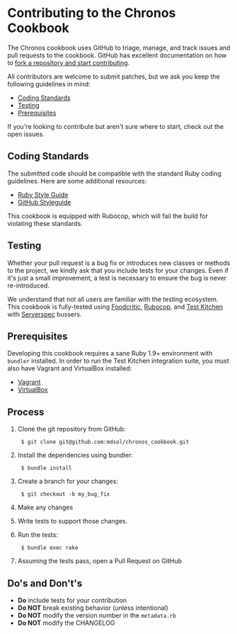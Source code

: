Contributing to the Chronos Cookbook
====================================
The Chronos cookbook uses GitHub to triage, manage, and track issues and pull requests to the cookbook. GitHub has excellent documentation on how to [fork a repository and start contributing](https://help.github.com/articles/fork-a-repo.).

All contributors are welcome to submit patches, but we ask you keep the following guidelines in mind:

- [Coding Standards](#coding-standards)
- [Testing](#testing)
- [Prerequisites](#prerequisites)

If you're looking to contribute but aren't sure where to start, check out the open issues.


Coding Standards
----------------
The submitted code should be compatible with the standard Ruby coding guidelines. Here are some additional resources:

- [Ruby Style Guide](https://github.com/bbatsov/ruby-style-guide)
- [GitHub Styleguide](https://github.com/styleguide/ruby)

This cookbook is equipped with Rubocop, which will fail the build for violating these standards.


Testing
-------
Whether your pull request is a bug fix or introduces new classes or methods to the project, we kindly ask that you include tests for your changes. Even if it's just a small improvement, a test is necessary to ensure the bug is never re-introduced.

We understand that not all users are familiar with the testing ecosystem. This cookbook is fully-tested using [Foodcritic](https://github.com/acrmp/foodcritic), [Rubocop](https://github.com/bbatsov/rubocop), and [Test Kitchen](https://github.com/test-kitchen/test-kitchen) with [Serverspec](https://github.com/serverspec/serverspec) bussers.


Prerequisites
-------------
Developing this cookbook requires a sane Ruby 1.9+ environment with `bundler` installed. In order to run the Test Kitchen integration suite, you must also have Vagrant and VirtualBox installed:

- [Vagrant](https://vagrantup.com)
- [VirtualBox](https://virtualbox.org)


Process
-------
1. Clone the git repository from GitHub:

        $ git clone git@github.com:mdsol/chronos_cookbook.git

2. Install the dependencies using bundler:

        $ bundle install

3. Create a branch for your changes:

        $ git checkout -b my_bug_fix

4. Make any changes
5. Write tests to support those changes.
6. Run the tests:

        $ bundle exec rake

7. Assuming the tests pass, open a Pull Request on GitHub


Do's and Don't's
----------------
- **Do** include tests for your contribution
- **Do NOT** break existing behavior (unless intentional)
- **Do NOT** modify the version number in the `metadata.rb`
- **Do NOT** modify the CHANGELOG
